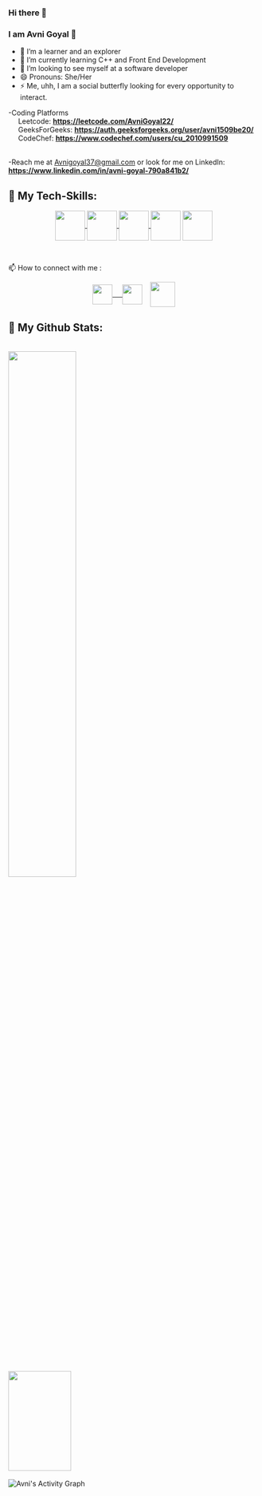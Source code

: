 ### Hi there 👋
### I am Avni Goyal 👋



- 🔭 I’m a learner and an explorer
- 🌱 I’m currently learning C++ and Front End Development
- 👯 I’m looking to see myself at a software developer
- 😄 Pronouns: She/Her
- ⚡ Me, uhh, I am a social butterfly looking for every opportunity to interact.

-Coding Platforms<br>
&nbsp;&nbsp;&nbsp;&nbsp; Leetcode: <b>https://leetcode.com/AvniGoyal22/</b><br>
&nbsp;&nbsp;&nbsp;&nbsp; GeeksForGeeks: <b>https://auth.geeksforgeeks.org/user/avni1509be20/</b><br>
&nbsp;&nbsp;&nbsp;&nbsp; CodeChef: <b>https://www.codechef.com/users/cu_2010991509</b><br><br>
   
-Reach me at Avnigoyal37@gmail.com or look for me on LinkedIn: <b>https://www.linkedin.com/in/avni-goyal-790a841b2/</b>


## 🚀 My Tech-Skills:


<p align ="center"> 
    <a href="https://developer.mozilla.org/en-US/docs/Web/HTML" target="_blank"> <img align="center"src="https://img.icons8.com/color/48/000000/html-5.png" height="60" width="60"/> </a> 
    <a href="https://developer.mozilla.org/en-US/docs/Web/CSS" target="_blank"> <img align="center" src="https://img.icons8.com/color/48/000000/css3.png" height="60" width="60"/> </a> 
    <!--<a href="https://getbootstrap.com" target="_blank"> <img align="center" src="https://img.icons8.com/color/48/000000/bootstrap.png" height="60" width="60"/> </a>--> 
    <!--<a href="https://www.javascript.com/" target="_blank"> <img align="center" src="https://img.icons8.com/color/48/000000/javascript--v1.png" height="60" width="60"/> </a>-->
    <a href="https://www.geeksforgeeks.org/c-plus-plus/" target="_blank"><img align="center" src="https://img.icons8.com/color/48/000000/c-plus-plus-logo.png" height="60" width="60"/> </a>      
    <!--<a href="https://developer.android.com/courses?gclid=CjwKCAjwj42UBhAAEiwACIhADk0N9MLGaC0W_NdDiaykR-vchQ9ggSoidXae_tqVRbGUVniFAibkpBoCp2UQAvD_BwE" target="_blank"><img align="center" src="https://img.icons8.com/color/48/000000/android.png" height="60" width="60"/> </a> -->
    <a href="https://github.com/" target="_blank"><img align="center" src="https://img.icons8.com/color/48/000000/github--v3.png" height="60" width="60"/></a>
    <a href="https://code.visualstudio.com/" target="_blank"><img align="center" src="https://img.icons8.com/color/48/000000/visual-studio-code-2019.png" height="60" width="60"/></a> 
  <!--<a href="https://www.mysql.com/" target="_blank"> <img align="center"src="https://img.icons8.com/color/48/000000/mysql.png" height="60" width="60"/></a>--> 
  <!--<a href="https://www.linux.org/" target="_blank"> <img align="center"src="https://img.icons8.com/color/48/000000/linux.png" height="60" width="60"/></a>--> 
    <!--<a href="https://nodejs.org" target="_blank"> <img align="center" src="https://img.icons8.com/color/48/000000/nodejs.png" height="60" width="60"/> </a>-->
    <!--<a href="https://nodejs.org" target="_blank"> <img align="center" src="https://res.cloudinary.com/practicaldev/image/fetch/s--GEOe8aLy--/c_imagga_scale,f_auto,fl_progressive,h_420,q_auto,w_1000/https://dev-to-uploads.s3.amazonaws.com/i/qgjn9fi1vff7thgbbecs.jpeg" height="60" width="110"/> </a>-->
  
</p>
<br>



📫 How to connect with me :

<p align ="center">
<a href="https://www.linkedin.com/in/avni-goyal-790a841b2/"><img align="center" src="https://raw.githubusercontent.com/rahuldkjain/github-profile-readme-generator/master/src/images/icons/Social/linked-in-alt.svg" height="40" width="40" /> &nbsp; &nbsp;
<a href="https://www.instagram.com/_.avni.goyal._/"><img align="center" src="https://raw.githubusercontent.com/rahuldkjain/github-profile-readme-generator/master/src/images/icons/Social/instagram.svg" height="40" width="40" /></a>&nbsp; &nbsp;
<a href = "mailto:avnigoyal37@gmail.com"><img align="center" src="https://img.icons8.com/color/50/000000/gmail-new.png" height="50" width="50" /><a>
 </p>
   
 ## 🚀 My Github Stats:
    
 <br>
 <img width="52%" src="https://github-readme-streak-stats.herokuapp.com/?user=Avnigoyal22&theme=maroongold&hide_border=true&include_all_commits=true&hide_title=true" />
  <br>
  <br>
 <img   width="50%" height ="200px" left ="600px" align="center" src="https://github-readme-stats.vercel.app/api/top-langs/?username=Avnigoyal22&layout=compact&theme=maroongold&hide_border=true&hide_title=true" />
<br> <br>
<img alt="Avni's Activity Graph" src="https://activity-graph.herokuapp.com/graph?username=Avnigoyal22&theme=chartreuse-dark"></a> 



